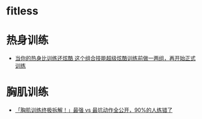 # fitless
# 热身训练
  * [当你的热身比训练还炫酷 这个组合技能超级炫酷训练前做一两组，再开始正式训练](https://www.youtube.com/shorts/gV4e06v3blU)
# 胸肌训练
  * [「胸肌训练终极拆解！」最强 vs 最坑动作全公开，90%的人练错了](https://www.youtube.com/watch?v=2GBx0D9oWng)
